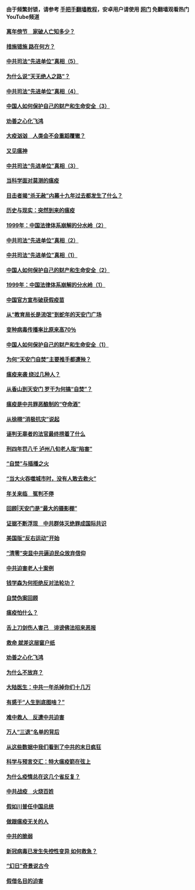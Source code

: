 #### 由于频繁封锁，请参考 [手把手翻墙教程](https://github.com/gfw-breaker/guides/wiki/)，安卓用户请使用 [网门](https://github.com/gfw-breaker/nogfw/blob/master/dl.md?t=02140400) 免翻墙观看热门YouTube频道 

#### [离年傍节　家破人亡知多少？](../pages/19/420563.md?t=02140400) 

#### [措施错施  路在何方？](../pages/19/420076.md?t=02140400) 

#### [中共司法“先进单位”真相（5）](../pages/19/419453.md?t=02140400) 

#### [为什么说“天无绝人之路”？](../pages/19/419618.md?t=02140400) 

#### [中共司法“先进单位”真相（4）](../pages/19/419452.md?t=02140400) 

#### [中国人如何保护自己的财产和生命安全（3）](../pages/19/419405.md?t=02140400) 

#### [劝善之心化飞鸿](../pages/19/418758.md?t=02140400) 

#### [大疫汹汹　人类会不会重蹈覆辙？](../pages/19/419691.md?t=02140400) 

#### [又见瘟神](../pages/19/419225.md?t=02140400) 

#### [中共司法“先进单位”真相（3）](../pages/19/419451.md?t=02140400) 

#### [当科学面对莫测的瘟疫](../pages/19/419625.md?t=02140400) 

#### [目击者揭“杀无赦”内幕十九年过去都发生了什么？](../pages/19/419617.md?t=02140400) 

#### [历史与现实：突然到来的瘟疫](../pages/19/419619.md?t=02140400) 

#### [1999年：中国法律体系崩解的分水岭（2）](../pages/19/419455.md?t=02140400) 

#### [中共司法“先进单位”真相（2）](../pages/19/419450.md?t=02140400) 

#### [中共司法“先进单位”真相（1）](../pages/19/419449.md?t=02140400) 

#### [中国人如何保护自己的财产和生命安全（2）](../pages/19/419404.md?t=02140400) 

#### [1999年：中国法律体系崩解的分水岭（1）](../pages/19/419454.md?t=02140400) 

#### [中国官方宣布破获假疫苗](../pages/19/419504.md?t=02140400) 

#### [从“教育局长是流氓”到蛇年的天安门广场](../pages/19/419470.md?t=02140400) 

#### [变种病毒传播率比原来高70％](../pages/19/419456.md?t=02140400) 

#### [中国人如何保护自己的财产和生命安全（1）](../pages/19/419403.md?t=02140400) 

#### [为何“天安门自焚”主要推手都遭殃？](../pages/19/419348.md?t=02140400) 

#### [瘟疫来袭 绕过几种人？](../pages/19/419349.md?t=02140400) 

#### [从香山到天安门 罗干为何搞“自焚”？](../pages/19/419270.md?t=02140400) 

#### [瘟疫是中共罪恶酿制的“夺命酒”](../pages/19/419223.md?t=02140400) 

#### [从徐栩“消极抗灾”说起](../pages/19/419224.md?t=02140400) 

#### [诬判无辜者的法官最终捞着了什么](../pages/19/419268.md?t=02140400) 

#### [刑四年罚八千 泸州八旬老人指“陷害”](../pages/19/419232.md?t=02140400) 

#### [“自焚”与插播之火](../pages/19/419226.md?t=02140400) 

#### [“当大火吞噬城市时，没有人敢去救火”](../pages/19/419077.md?t=02140400) 

#### [年关来临　冤判不停](../pages/19/419093.md?t=02140400) 

#### [回顾|天安门是“最大的摄影棚”](../pages/19/380866.md?t=02140400) 

#### [证据不断浮现　中共群体灭绝罪成国际共识](../pages/19/419031.md?t=02140400) 

#### [美国版“反右运动”开始](../pages/19/419030.md?t=02140400) 

#### [“清零”突显中共逼迫民众放弃信仰](../pages/19/418995.md?t=02140400) 

#### [中共迫害老人十案例](../pages/19/418831.md?t=02140400) 

#### [钱学森为何拒绝反对法轮功？](../pages/19/418905.md?t=02140400) 

#### [自焚伪案回顾](../pages/19/418799.md?t=02140400) 

#### [瘟疫怕什么？](../pages/19/418800.md?t=02140400) 

#### [舌上刀剑伤人害己　诽谤佛法招来恶报](../pages/19/418731.md?t=02140400) 

#### [救命 就差这层窗户纸](../pages/19/418706.md?t=02140400) 

#### [劝善之心化飞鸿](../pages/19/416766.md?t=02140400) 

#### [为什么不放弃？](../pages/19/418691.md?t=02140400) 

#### [大陆医生：中共一年杀掉你们十几万](../pages/19/418670.md?t=02140400) 

#### [有感于“人生到底图啥？”](../pages/19/418624.md?t=02140400) 

#### [难中救人　反遭中共迫害](../pages/19/418414.md?t=02140400) 

#### [万人“三退”名单的背后](../pages/19/418505.md?t=02140400) 

#### [从这些数据中我们看到了中共的末日疯狂](../pages/19/418420.md?t=02140400) 

#### [科学与预言交汇：特大瘟疫箭在弦上](../pages/19/418266.md?t=02140400) 

#### [为什么疫情总在这几个省反复？](../pages/19/418219.md?t=02140400) 

#### [中共战疫　火烧百姓](../pages/19/418220.md?t=02140400) 

#### [假如川普任中国总统](../pages/19/418174.md?t=02140400) 

#### [做跟瘟疫无关的人](../pages/19/418171.md?t=02140400) 

#### [中共的脆弱](../pages/19/418196.md?t=02140400) 

#### [新冠病毒已发生失控性变异 如何救急？](../pages/19/418032.md?t=02140400) 

#### [“幻日”奇景说古今](../pages/19/418033.md?t=02140400) 

#### [假借名目的迫害](../pages/19/418055.md?t=02140400) 

